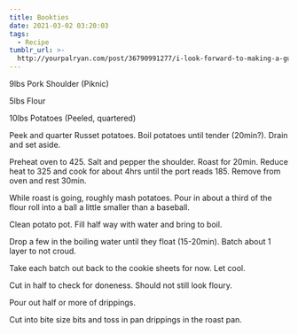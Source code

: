 ```yaml
---
title: Bookties
date: 2021-03-02 03:20:03
tags:
  - Recipe
tumblr_url: >-
  http://yourpalryan.com/post/36790991277/i-look-forward-to-making-a-guitar-out-of-this
---
```

9lbs Pork Shoulder (Piknic)

5lbs Flour

10lbs Potatoes (Peeled, quartered)

Peek and quarter Russet potatoes. Boil potatoes until tender (20min?). Drain and set aside.

Preheat oven to 425. Salt and pepper the shoulder. Roast for 20min. Reduce heat to 325 and cook for about 4hrs until the port reads 185. Remove from oven and rest 30min.

While roast is going, roughly mash potatoes. Pour in about a third of the flour roll into a ball a little smaller than a baseball.

Clean potato pot. Fill half way with water and bring to boil.

Drop a few in the boiling water until they float (15-20min). Batch about 1 layer to not croud.

Take each batch out back to the cookie sheets for now. Let cool.

Cut in half to check for doneness. Should not still look floury.

Pour out half or more of drippings.

Cut into bite size bits and toss in pan drippings in the roast pan.
